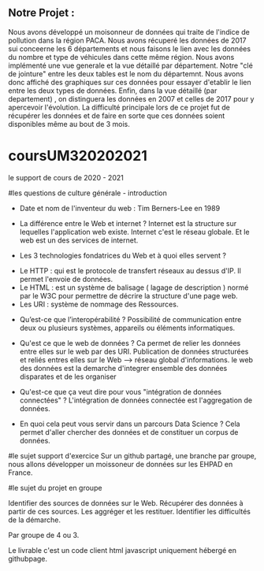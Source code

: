 ## Notre Projet : 

Nous avons développé un moisonneur de données qui traite de l'indice de pollution dans la région PACA. Nous avons récuperé les données de 2017 sui conceerne les 6 départements et nous faisons le lien avec les données du nombre et type de véhicules dans cette même région.
Nous avons implémenté une vue generale et la vue détaillé par département. Notre "clé de jointure" entre les deux tables est le nom du départemnt.
Nous avons donc affiché des graphiques sur ces données pour essayer d'etablir le lien entre les deux types de données.
Enfin, dans la vue détaillé (par departement) , on distinguera les données en 2007 et celles de 2017 pour y apercevoir l'évolution.
La difficulté principale lors de ce projet fut de récupérer les données et de faire en sorte que ces données soient disponibles même au bout de 3 mois.



# coursUM320202021
le support de cours de 2020 - 2021
 
#les questions de culture générale - introduction
 
* Date et nom de l'inventeur du web : 
    Tim Berners-Lee en 1989

* La différence entre le Web et internet ?
Internet est la structure sur lequelles l'application web existe.
Internet c'est le réseau globale. Et le web est un des services de internet.

* Les 3 technologies fondatrices du Web et à quoi elles servent ?
- Le HTTP : qui est le protocole de transfert réseaux au dessus d'IP. Il permet l'envoie de données.
- Le HTML : est un système de balisage ( lagage de description ) normé par le W3C pour permettre de décrire la structure d'une page web.
- Les URI : système de nommage des Ressources.

* Qu’est-ce que l’interopérabilité ? 
    Possibilité de communication entre deux ou plusieurs systèmes, appareils ou éléments informatiques.

* Qu'est ce que le web de données ? 
Ca permet de relier les données entre elles sur le web par des URI.
    Publication de données structurées et reliés entres elles sur le Web --> réseau global d'informations.
le web des données est la demarche d'integrer ensemble des données disparates et de les organiser 

* Qu'est-ce que ça veut dire pour vous "intégration de données connectées" ?
L'intégration de données connectée est l'aggregation de données.

* En quoi cela peut vous servir dans un parcours Data Science ?
Cela permet d'aller chercher des données et de constituer un corpus de données.

#le sujet support d'exercice 
Sur un github partagé, une branche par groupe, nous allons développer un moissoneur de données sur les EHPAD en France.

#le sujet du projet en groupe

Identifier des sources de données sur le Web.
Récupérer des données à partir de ces sources.
Les aggréger et les restituer.
Identifier les difficultés de la démarche.

Par groupe de 4 ou 3.

Le livrable c'est un code client html javascript uniquement hébergé en githubpage.

